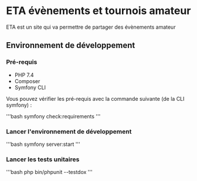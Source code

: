 # ETA évènements et tournois amateur

ETA est un site qui va permettre de partager des évènements amateur

## Environnement de développement

### Pré-requis

* PHP 7.4
* Composer
* Symfony CLI

Vous pouvez vérifier les pré-requis avec la commande suivante (de la CLI symfony) :

'''bash
symfony check:requirements
'''

### Lancer l'environnement de développement

'''bash
symfony server:start
'''

### Lancer les tests unitaires
'''bash
php bin/phpunit --testdox
'''
